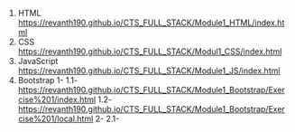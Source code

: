 1.  HTML       https://revanth190.github.io/CTS_FULL_STACK/Module1_HTML/index.html
2.  CSS        https://revanth190.github.io/CTS_FULL_STACK/Modul1_CSS/index.html
3.  JavaScript https://revanth190.github.io/CTS_FULL_STACK/Module1_JS/index.html
4.  Bootstrap
    1-
    1.1-https://revanth190.github.io/CTS_FULL_STACK/Module1_Bootstrap/Exercise%201/index.html
    1.2-https://revanth190.github.io/CTS_FULL_STACK/Module1_Bootstrap/Exercise%201/local.html
    2-
    2.1-
